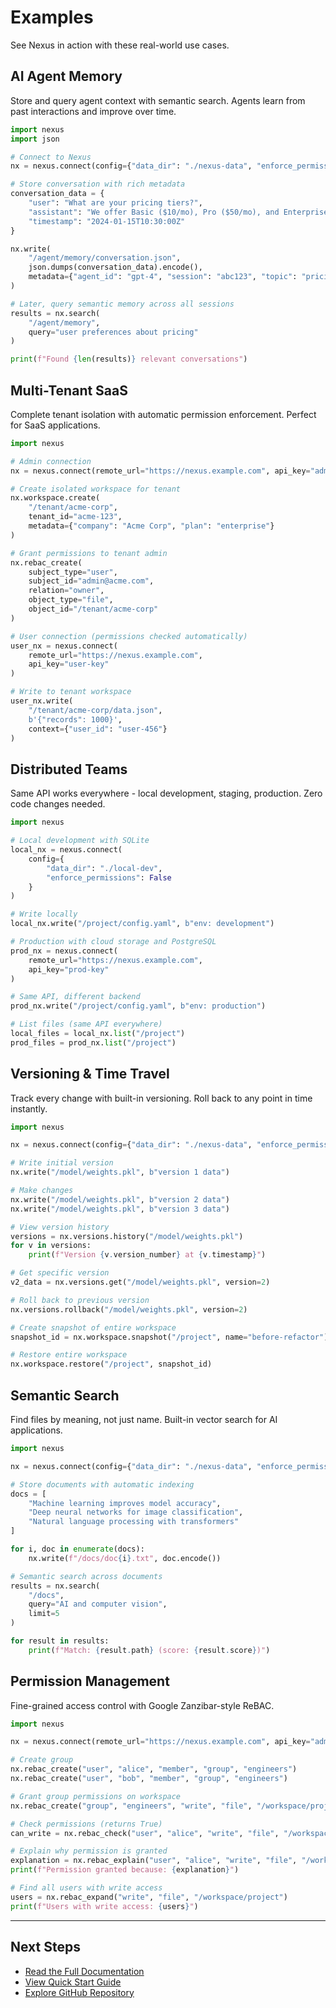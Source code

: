 # Examples

See Nexus in action with these real-world use cases.

## AI Agent Memory

Store and query agent context with semantic search. Agents learn from past interactions and improve over time.

```python
import nexus
import json

# Connect to Nexus
nx = nexus.connect(config={"data_dir": "./nexus-data", "enforce_permissions": False})

# Store conversation with rich metadata
conversation_data = {
    "user": "What are your pricing tiers?",
    "assistant": "We offer Basic ($10/mo), Pro ($50/mo), and Enterprise (custom)",
    "timestamp": "2024-01-15T10:30:00Z"
}

nx.write(
    "/agent/memory/conversation.json",
    json.dumps(conversation_data).encode(),
    metadata={"agent_id": "gpt-4", "session": "abc123", "topic": "pricing"}
)

# Later, query semantic memory across all sessions
results = nx.search(
    "/agent/memory",
    query="user preferences about pricing"
)

print(f"Found {len(results)} relevant conversations")
```

## Multi-Tenant SaaS

Complete tenant isolation with automatic permission enforcement. Perfect for SaaS applications.

```python
import nexus

# Admin connection
nx = nexus.connect(remote_url="https://nexus.example.com", api_key="admin-key")

# Create isolated workspace for tenant
nx.workspace.create(
    "/tenant/acme-corp",
    tenant_id="acme-123",
    metadata={"company": "Acme Corp", "plan": "enterprise"}
)

# Grant permissions to tenant admin
nx.rebac_create(
    subject_type="user",
    subject_id="admin@acme.com",
    relation="owner",
    object_type="file",
    object_id="/tenant/acme-corp"
)

# User connection (permissions checked automatically)
user_nx = nexus.connect(
    remote_url="https://nexus.example.com",
    api_key="user-key"
)

# Write to tenant workspace
user_nx.write(
    "/tenant/acme-corp/data.json",
    b'{"records": 1000}',
    context={"user_id": "user-456"}
)
```

## Distributed Teams

Same API works everywhere - local development, staging, production. Zero code changes needed.

```python
import nexus

# Local development with SQLite
local_nx = nexus.connect(
    config={
        "data_dir": "./local-dev",
        "enforce_permissions": False
    }
)

# Write locally
local_nx.write("/project/config.yaml", b"env: development")

# Production with cloud storage and PostgreSQL
prod_nx = nexus.connect(
    remote_url="https://nexus.example.com",
    api_key="prod-key"
)

# Same API, different backend
prod_nx.write("/project/config.yaml", b"env: production")

# List files (same API everywhere)
local_files = local_nx.list("/project")
prod_files = prod_nx.list("/project")
```

## Versioning & Time Travel

Track every change with built-in versioning. Roll back to any point in time instantly.

```python
import nexus

nx = nexus.connect(config={"data_dir": "./nexus-data", "enforce_permissions": False})

# Write initial version
nx.write("/model/weights.pkl", b"version 1 data")

# Make changes
nx.write("/model/weights.pkl", b"version 2 data")
nx.write("/model/weights.pkl", b"version 3 data")

# View version history
versions = nx.versions.history("/model/weights.pkl")
for v in versions:
    print(f"Version {v.version_number} at {v.timestamp}")

# Get specific version
v2_data = nx.versions.get("/model/weights.pkl", version=2)

# Roll back to previous version
nx.versions.rollback("/model/weights.pkl", version=2)

# Create snapshot of entire workspace
snapshot_id = nx.workspace.snapshot("/project", name="before-refactor")

# Restore entire workspace
nx.workspace.restore("/project", snapshot_id)
```

## Semantic Search

Find files by meaning, not just name. Built-in vector search for AI applications.

```python
import nexus

nx = nexus.connect(config={"data_dir": "./nexus-data", "enforce_permissions": False})

# Store documents with automatic indexing
docs = [
    "Machine learning improves model accuracy",
    "Deep neural networks for image classification",
    "Natural language processing with transformers"
]

for i, doc in enumerate(docs):
    nx.write(f"/docs/doc{i}.txt", doc.encode())

# Semantic search across documents
results = nx.search(
    "/docs",
    query="AI and computer vision",
    limit=5
)

for result in results:
    print(f"Match: {result.path} (score: {result.score})")
```

## Permission Management

Fine-grained access control with Google Zanzibar-style ReBAC.

```python
import nexus

nx = nexus.connect(remote_url="https://nexus.example.com", api_key="admin-key")

# Create group
nx.rebac_create("user", "alice", "member", "group", "engineers")
nx.rebac_create("user", "bob", "member", "group", "engineers")

# Grant group permissions on workspace
nx.rebac_create("group", "engineers", "write", "file", "/workspace/project")

# Check permissions (returns True)
can_write = nx.rebac_check("user", "alice", "write", "file", "/workspace/project/code.py")

# Explain why permission is granted
explanation = nx.rebac_explain("user", "alice", "write", "file", "/workspace/project/code.py")
print(f"Permission granted because: {explanation}")

# Find all users with write access
users = nx.rebac_expand("write", "file", "/workspace/project")
print(f"Users with write access: {users}")
```

---

## Next Steps

- [Read the Full Documentation](api/index.md)
- [View Quick Start Guide](index.md#quick-start-in-30-seconds)
- [Explore GitHub Repository](https://github.com/nexi-lab/nexus)
